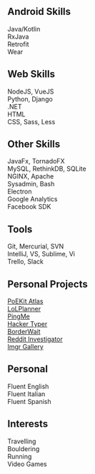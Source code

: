 ## Android Skills
Java/Kotlin  
RxJava  
Retrofit  
Wear  
## Web Skills
NodeJS, VueJS  
Python, Django  
.NET  
HTML  
CSS, Sass, Less
## Other Skills
JavaFx, TornadoFX  
MySQL, RethinkDB, SQLite  
NGINX, Apache  
Sysadmin, Bash  
Electron  
Google Analytics  
Facebook SDK  
## Tools
Git, Mercurial, SVN  
IntelliJ, VS, Sublime, Vi  
Trello, Slack   
## Personal Projects
[PoEKit Atlas](https://atlas.poekit.net)  
[LoLPlanner](https://map.riftkit.net)  
[PingMe](https://pingme.riftkit.net)  
[Hacker Typer](https://hackertyper.net)  
[BorderWait](https://borderwait.net)  
[Reddit Investigator](http://redditinvestigator.com)  
[Imgr Gallery](https://play.google.com/store/apps/details?id=net.duiker101.imgurbrowser) 
## Personal
Fluent English  
Fluent Italian  
Fluent Spanish  
## Interests
Travelling  
Bouldering  
Running  
Video Games  
